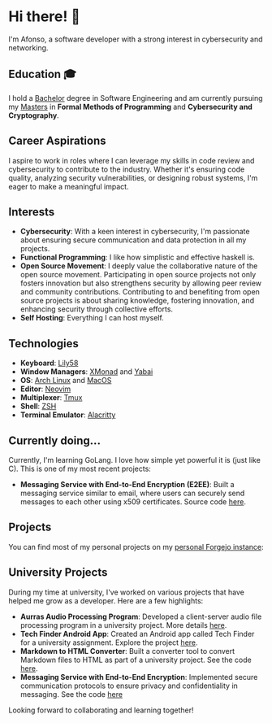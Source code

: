 # Hi there! 👋

I'm Afonso, a software developer with a strong interest in cybersecurity and networking.

## Education 🎓
I hold a [Bachelor](https://web.di.uminho.pt/sitedi/enginf/) degree in Software Engineering and am currently pursuing my [Masters](https://web.di.uminho.pt/sitedi/meinf/) in **Formal Methods of Programming** and **Cybersecurity and Cryptography**.

## Career Aspirations
I aspire to work in roles where I can leverage my skills in code review and cybersecurity to contribute to the industry. Whether it's ensuring code quality, analyzing security vulnerabilities, or designing robust systems, I'm eager to make a meaningful impact.

## Interests
- **Cybersecurity**: With a keen interest in cybersecurity, I'm passionate about ensuring secure communication and data protection in all my projects.
- **Functional Programming**: I like how simplistic and effective haskell is.
- **Open Source Movement**: I deeply value the collaborative nature of the open source movement. Participating in open source projects not only fosters innovation but also strengthens security by allowing peer review and community contributions. Contributing to and benefiting from open source projects is about sharing knowledge, fostering innovation, and enhancing security through collective efforts.
- **Self Hosting**: Everything I can host myself.

## Technologies
- **Keyboard**: [Lily58](https://github.com/kata0510/Lily58)
- **Window Managers**: [XMonad](https://github.com/xmonad/xmonad) and [Yabai](https://github.com/koekeishiya/yabai)
- **OS**: [Arch Linux](https://github.com/archlinux) and [MacOS](https://github.com/apple)
- **Editor**: [Neovim](https://github.com/neovim/neovim)
- **Multiplexer**: [Tmux](https://github.com/tmux/tmux)
- **Shell**: [ZSH](https://github.com/zsh-users/zsh)
- **Terminal Emulator**: [Alacritty](https://github.com/alacritty/alacritty)

## Currently doing...
Currently, I'm learning GoLang. I love how simple yet powerful it is (just like C).
This is one of my most recent projects:
- **Messaging Service with End-to-End Encryption (E2EE)**: Built a messaging service similar to email, where users can securely send messages to each other using x509 certificates. Source code [here](https://git.olympuslab.net/Uni/CSI-ES-2324/src/branch/main/Projs/PD1).

## Projects
You can find most of my personal projects on my [personal Forgejo instance](https://git.olympuslab.net/afonso):

## University Projects

During my time at university, I've worked on various projects that have helped me grow as a developer. Here are a few highlights:
- **Aurras Audio Processing Program**: Developed a client-server audio file processing program in a university project. More details [here](https://github.com/afonsofrancof/Aurras).
- **Tech Finder Android App**: Created an Android app called Tech Finder for a university assignment. Explore the project [here](https://github.com/afonsofrancof/TechFinder).
- **Markdown to HTML Converter**: Built a converter tool to convert Markdown files to HTML as part of a university project. See the code [here](https://github.com/afonsofrancof/MD-2-HTML).
- **Messaging Service with End-to-End Encryption**: Implemented secure communication protocols to ensure privacy and confidentiality in messaging. See the code [here](https://git.olympuslab.net/Uni/CSI-ES-2324/src/branch/main/Projs/PD1)

Looking forward to collaborating and learning together!
